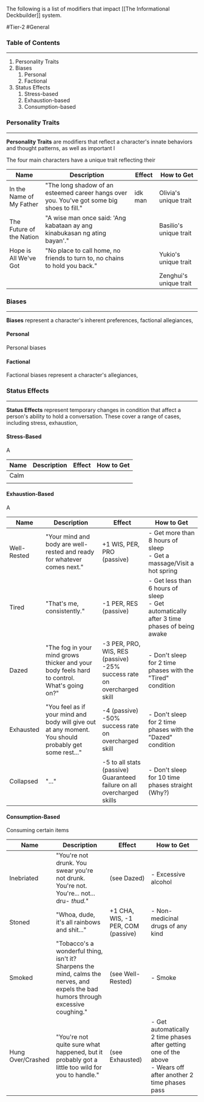 The following is a list of modifiers that impact [[The Informational Deckbuilder]] system.

#Tier-2 #General 
### Table of Contents
---
1) Personality Traits
2) Biases
	1) Personal
	2) Factional
3) Status Effects
	1) Stress-based
	2) Exhaustion-based
	3) Consumption-based

### Personality Traits
---
**Personality Traits** are modifiers that reflect a character's innate behaviors and thought patterns, as well as important l

The four main characters have a unique trait reflecting their 

| Name                     | Description                                                                                | Effect  | How to Get             |
| ------------------------ | ------------------------------------------------------------------------------------------ | ------- | ---------------------- |
| In the Name of My Father | "The long shadow of an esteemed career hangs over you. You've got some big shoes to fill." | idk man | Olivia's unique trait  |
| The Future of the Nation | "A wise man once said: 'Ang kabataan ay ang kinabukasan ng ating bayan'."                  |         | Basilio's unique trait |
| Hope is All We've Got    | "No place to call home, no friends to turn to, no chains to hold you back."                |         | Yukio's unique trait   |
|                          |                                                                                            |         | Zenghui's unique trait |


### Biases
---
**Biases** represent a character's inherent preferences, factional allegiances, 
#### Personal
Personal biases

#### Factional
Factional biases represent a character's allegiances, 


### Status Effects
---
**Status Effects** represent temporary changes in condition that affect a person's ability to hold a conversation. These cover a range of cases, including stress, exhaustion, 
#### Stress-Based
A

| Name | Description | Effect | How to Get |
| ---- | ----------- | ------ | ---------- |
| Calm |             |        |            |
|      |             |        |            |

#### Exhaustion-Based
A

| Name        | Description                                                                                           | Effect                                                                    | How to Get                                                                                 |
| ----------- | ----------------------------------------------------------------------------------------------------- | ------------------------------------------------------------------------- | ------------------------------------------------------------------------------------------ |
| Well-Rested | "Your mind and body are well-rested and ready for whatever comes next."                               | +1 WIS, PER, PRO (passive)                                                | - Get more than 8 hours of sleep<br>- Get a massage/Visit a hot spring                     |
| Tired       | "That's me, consistently."                                                                            | -1 PER, RES (passive)                                                     | - Get less than 6 hours of sleep<br>- Get automatically after 3 time phases of being awake |
| Dazed<br>   | "The fog in your mind grows thicker and your body feels hard to control. What's going on?"            | -3 PER, PRO, WIS, RES (passive)<br>-25% success rate on overcharged skill | - Don't sleep for 2 time phases with the "Tired" condition                                 |
| Exhausted   | "You feel as if your mind and body will give out at any moment. You should probably get some rest..." | -4 (passive)<br>-50% success rate on overcharged skill                    | - Don't sleep for 2 time phases with the "Dazed" condition                                 |
| Collapsed   | "..."                                                                                                 | -5 to all stats (passive)<br>Guaranteed failure on all overcharged skills | - Don't sleep for 10 time phases straight (Why?)                                           |
#### Consumption-Based
Consuming certain items 

| Name              | Description                                                                                                                         | Effect                             | How to Get                                                                                                       |
| ----------------- | ----------------------------------------------------------------------------------------------------------------------------------- | ---------------------------------- | ---------------------------------------------------------------------------------------------------------------- |
| Inebriated        | "You're not drunk. You swear you're not drunk. You're not. You're... not... dru- *thud.*"                                           | (see Dazed)                        | - Excessive alcohol                                                                                              |
| Stoned            | "Whoa, dude, it's all rainbows and shit..."                                                                                         | +1 CHA, WIS, -1 PER, COM (passive) | - Non-medicinal drugs of any kind                                                                                |
| Smoked            | "Tobacco's a wonderful thing, isn't it? Sharpens the mind, calms the nerves, and expels the bad humors through excessive coughing." | (see Well-Rested)                  | - Smoke                                                                                                          |
| Hung Over/Crashed | "You're not quite sure what happened, but it probably got a little too wild for you to handle."                                     | (see Exhausted)                    | - Get automatically 2 time phases after getting one of the above<br>- Wears off after another 2 time phases pass |
